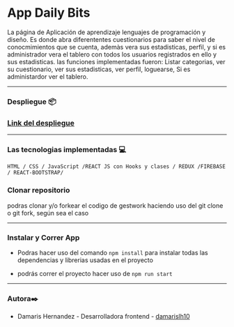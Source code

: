 # App Daily Bits
La página de Aplicación de aprendizaje lenguajes de programación y diseño. Es donde abra diferententes cuestionarios para saber el nivel de conocmimientos que se cuenta, ademàs vera sus estadisticas, perfil, y si es administrador vera el tablero con todos los usuarios registrados en ello y sus estadisticas. 
las funciones implementadas fueron: Listar categorias, ver su cuestionario, ver sus estadisticas, ver perfil, loguearse, Si es administardor ver el tablero.

*****************

### Despliegue 📦

### [Link del despliegue](https://frontend-sprint-2-damarislh10-ten.vercel.app/)

*****************

### Las tecnologias implementadas 💻

`HTML / CSS / JavaScript /REACT JS con Hooks y clases / REDUX /FIREBASE / REACT-BOOTSTRAP/`


### Clonar repositorio

podras clonar y/o forkear el codigo de gestwork haciendo uso del git clone o git fork, según sea el caso

*********************

### Instalar y Correr  App

- Podras hacer uso del comando  `npm install` para instalar todas las dependencias y librerias usadas en el proyecto

- podrás correr el proyecto hacer uso de `npm run start`

**********************

### Autora✒️
* Damaris Hernandez - Desarrolladora frontend - [damarislh10](https://github.com/damarislh10)


